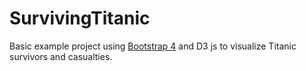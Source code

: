# SurvivingTitanic
Basic example project using [Bootstrap 4](https://getbootstrap.com/) and D3 js to visualize Titanic survivors and casualties.
